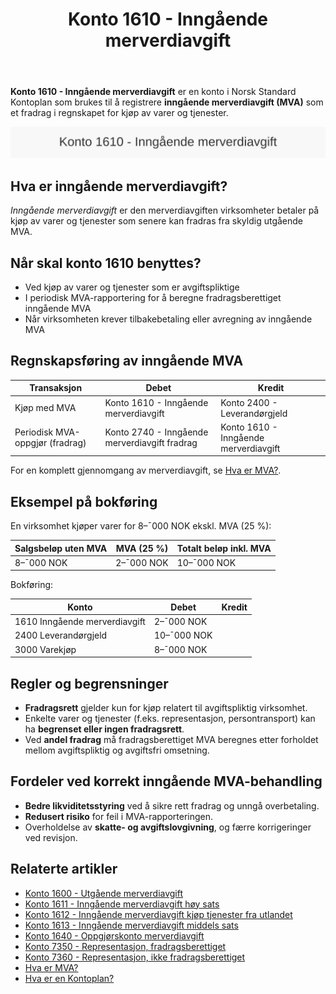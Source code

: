 ﻿---
title: "Konto 1610 - Inngående merverdiavgift"
seoTitle: "1610-inngaaende-merverdiavgift"
description: '**Konto 1610 - Inngående merverdiavgift** er en konto i Norsk Standard Kontoplan som brukes til å registrere **inngående merverdiavgift (MVA)** som et fradra...'
---

**Konto 1610 - Inngående merverdiavgift** er en konto i Norsk Standard Kontoplan som brukes til å registrere **inngående merverdiavgift (MVA)** som et fradrag i regnskapet for kjøp av varer og tjenester.

![Illustrasjon av konto 1610 Inngående merverdiavgift](1610-inngaaende-merverdiavgift-image.svg)

## Hva er inngående merverdiavgift?

*Inngående merverdiavgift* er den merverdiavgiften virksomheter betaler på kjøp av varer og tjenester som senere kan fradras fra skyldig utgående MVA.

## Når skal konto 1610 benyttes?

* Ved kjøp av varer og tjenester som er avgiftspliktige
* I periodisk MVA-rapportering for å beregne fradragsberettiget inngående MVA
* Når virksomheten krever tilbakebetaling eller avregning av inngående MVA

## Regnskapsføring av inngående MVA

| Transaksjon                               | Debet                                     | Kredit                         |
|-------------------------------------------|-------------------------------------------|--------------------------------|
| Kjøp med MVA                              | Konto 1610 - Inngående merverdiavgift     | Konto 2400 - Leverandørgjeld   |
| Periodisk MVA-oppgjør (fradrag)           | Konto 2740 - Inngående merverdiavgift fradrag | Konto 1610 - Inngående merverdiavgift |

For en komplett gjennomgang av merverdiavgift, se [Hva er MVA?](/blogs/regnskap/hva-er-moms-mva "Hva er MVA? MVA-regnskapsføring og merverdiavgift").

## Eksempel på bokføring

En virksomhet kjøper varer for 8–¯000 NOK ekskl. MVA (25 %):

| Salgsbeløp uten MVA | MVA (25 %) | Totalt beløp inkl. MVA |
|---------------------|------------|-------------------------|
| 8–¯000 NOK           | 2–¯000 NOK  | 10–¯000 NOK             |

Bokføring:

| Konto                                | Debet      | Kredit     |
|--------------------------------------|------------|------------|
| 1610 Inngående merverdiavgift        | 2–¯000 NOK  |            |
| 2400 Leverandørgjeld                 | 10–¯000 NOK |            |
| 3000 Varekjøp                        | 8–¯000 NOK  |            |

## Regler og begrensninger

* **Fradragsrett** gjelder kun for kjøp relatert til avgiftspliktig virksomhet.
* Enkelte varer og tjenester (f.eks. representasjon, persontransport) kan ha **begrenset eller ingen fradragsrett**.
* Ved **andel fradrag** må fradragsberettiget MVA beregnes etter forholdet mellom avgiftspliktig og avgiftsfri omsetning.

## Fordeler ved korrekt inngående MVA-behandling

* **Bedre likviditetsstyring** ved å sikre rett fradrag og unngå overbetaling.
* **Redusert risiko** for feil i MVA-rapporteringen.
* Overholdelse av **skatte- og avgiftslovgivning**, og færre korrigeringer ved revisjon.

## Relaterte artikler

* [Konto 1600 - Utgående merverdiavgift](/blogs/kontoplan/1600-utgaende-merverdiavgift "Konto 1600 - Utgående merverdiavgift")
* [Konto 1611 - Inngående merverdiavgift høy sats](/blogs/kontoplan/1611-inngaaende-merverdiavgift-hoy-sats "Konto 1611 - Inngående merverdiavgift høy sats")
* [Konto 1612 - Inngående merverdiavgift kjøp tjenester fra utlandet](/blogs/kontoplan/1612-inngaaende-merverdiavgift-kjop-tjen-fra-utlandet "Konto 1612 - Inngående merverdiavgift kjøp tjenester fra utlandet")
* [Konto 1613 - Inngående merverdiavgift middels sats](/blogs/kontoplan/1613-inngaaende-merverdiavgift-middels-sats "Konto 1613 - Inngående merverdiavgift middels sats")
* [Konto 1640 - Oppgjørskonto merverdiavgift](/blogs/kontoplan/1640-oppgjorskonto-merverdiavgift "Konto 1640 - Oppgjørskonto merverdiavgift")
* [Konto 7350 - Representasjon, fradragsberettiget](/blogs/kontoplan/7350-representasjon-fradragsberettiget "Konto 7350 - Representasjon, fradragsberettiget")
* [Konto 7360 - Representasjon, ikke fradragsberettiget](/blogs/kontoplan/7360-representasjon-ikke-fradragsberettiget "Konto 7360 - Representasjon, ikke fradragsberettiget")
* [Hva er MVA?](/blogs/regnskap/hva-er-moms-mva "Hva er MVA? MVA-regnskapsføring og merverdiavgift")
* [Hva er en Kontoplan?](/blogs/regnskap/hva-er-kontoplan "Hva er en Kontoplan? Komplett Guide til Kontoplaner i Norsk Regnskap")






